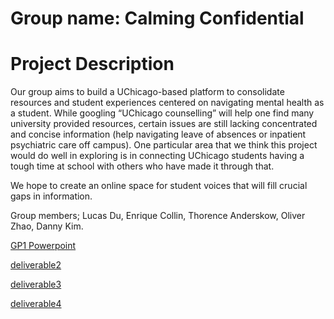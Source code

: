 # Group name: Calming Confidential
# Project Description

Our group aims to build a UChicago-based platform to consolidate resources and student experiences centered on navigating mental health as a student. While googling “UChicago counselling” will help one find many university provided resources, certain issues are still lacking concentrated and concise information (help navigating leave of absences or inpatient psychiatric care off campus). One particular area that we think this project would do well in exploring is in connecting UChicago students having a tough time at school with others who have made it through that.

We hope to create an online space for student voices that will fill crucial gaps in information. 

Group members; Lucas Du, Enrique Collin, Thorence Anderskow, Oliver Zhao, Danny Kim.


[GP1 Powerpoint](https://docs.google.com/presentation/d/1UDzyZ4TQLeXqV8IskCPCDf_v_sQDCbESmJhXfOqGtYU/edit?usp=sharing)

[deliverable2]()

[deliverable3]()

[deliverable4]()

